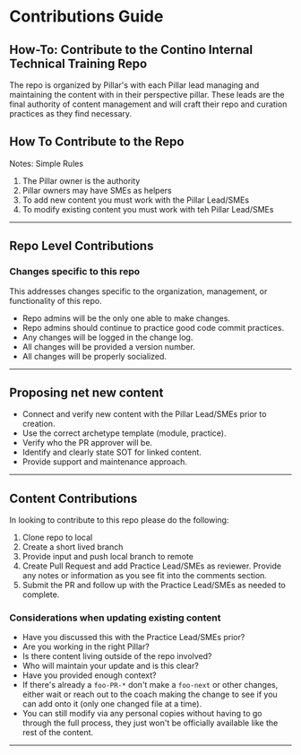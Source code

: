 # Contributions Guide

## How-To: Contribute to the Contino Internal Technical Training Repo

The repo is organized by Pillar's with each Pillar lead managing and maintaining the content with in their perspective pillar.  These leads are the final authority of content management and will craft their repo and curation practices as they find necessary.

## How To Contribute to the Repo

Notes: Simple Rules

1. The Pillar owner is the authority
2. Pillar owners may have SMEs as helpers
3. To add new content you must work with the Pillar Lead/SMEs
4. To modify existing content you must work with teh Pillar Lead/SMEs 
---
## Repo Level Contributions

### Changes specific to this repo
This addresses changes specific to the organization, management, or functionality of this repo.

* Repo admins will be the only one able to make changes.
* Repo admins should continue to practice good code commit practices.
* Any changes will be logged in the change log.
* All changes will be provided a version number.
* All changes will be properly socialized.
---
## Proposing net new content

* Connect and verify new content with the Pillar Lead/SMEs prior to creation.
* Use the correct archetype template (module, practice).
* Verify who the PR approver will be.
* Identify and clearly state SOT for linked content.
* Provide support and maintenance approach.
---
## Content Contributions
In looking to contribute to this repo please do the following:

1) Clone repo to local
2) Create a short lived branch
3) Provide input and push local branch to remote
4) Create Pull Request and add Practice Lead/SMEs as reviewer.  Provide any notes or information as you see fit into the comments section.
5) Submit the PR and follow up with the Practice Lead/SMEs as needed to complete.

### Considerations when updating existing content

* Have you discussed this with the Practice Lead/SMEs prior?
* Are you working in the right Pillar?
* Is there content living outside of the repo involved?
* Who will maintain your update and is this clear?
* Have you provided enough context?
* If there's already a `foo-PR-*` don't make a `foo-next` or other changes, either wait or reach out to the coach making the change to see if you can add onto it (only one changed file at a time).
* You can still modify via any personal copies without having to go through the full process, they just won't be officially available like the rest of the content.
---

